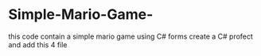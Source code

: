 # Simple-Mario-Game-
this code contain a simple mario game using C# forms 
create a C# profect and add this 4 file
